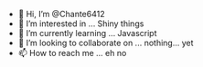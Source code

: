 - 👋 Hi, I’m @Chante6412
- 👀 I’m interested in ... Shiny things
- 🌱 I’m currently learning ... Javascript
- 💞️ I’m looking to collaborate on ... nothing... yet
- 📫 How to reach me ... eh no

<!---
Chante6412/Chante6412 is a ✨ special ✨ repository because its `README.md` (this file) appears on your GitHub profile.
You can click the Preview link to take a look at your changes.
--->
